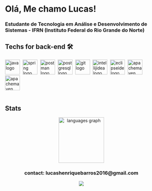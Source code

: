 <h1 align="left">Olá, Me chamo Lucas!</h1>

###

<h3 align="left">Estudante de Tecnologia em Análise e Desenvolvimento de Sistemas - IFRN (Instituto Federal do Rio Grande do Norte)</h3>

###

<h2 align="left">Techs for back-end 🛠</h2>

###

<div align="left">
  <img src="https://skillicons.dev/icons?i=java" height="49" alt="java logo"  />
  <img width="1" />
  <img src="https://skillicons.dev/icons?i=spring" height="49" alt="spring logo"  />
  <img width="1" />
  <img src="https://skillicons.dev/icons?i=postman" height="49" alt="postman logo"  />
  <img width="1" />
  <img src="https://skillicons.dev/icons?i=postgres" height="49" alt="postgresql logo"  />
  <img width="1" />
  <img src="https://skillicons.dev/icons?i=git" height="49" alt="git logo"  />
  <img width="1" />
  <img src="https://skillicons.dev/icons?i=idea" height="49" alt="intellijidea logo"  />
  <img width="1" />
  <img src="https://skillicons.dev/icons?i=eclipse" height="49" alt="eclipseide logo"  />
  <img width="1" />
  <img src="https://skillicons.dev/icons?i=maven" height="49" alt="apachemaven logo"  />
  <img width="1" />
  <img src="https://img.icons8.com/?size=100&id=DakakaPez2uy&format=png&color=000000" height="49" alt="apachemaven logo"  />

  <br>
  <br>


<!-- <h2 align="left">Techs for full-stack 🛠</h2>
<div align="left">

<img src="https://github.com/user-attachments/assets/cded1d6d-c5f9-4aa6-a27f-de382ba5e5be" height="49" alt="java EE"  />
<img src="https://github.com/user-attachments/assets/d6ff87ec-3ef9-4c2a-a8b7-18f67eaa72b2" height="49" alt="jsf"  />
<img src="https://github.com/user-attachments/assets/fee207f4-a924-4a1f-9dea-f81ef846657d" height="49" alt="jboss"  />
<img src="https://github.com/user-attachments/assets/7036e004-5911-426e-8da6-2c46c8f0293b" height="49" alt="prime faces"  /> -->

<h2 align="left">Stats</h2>


<div align="center">
  <img src="https://github-readme-stats.vercel.app/api/top-langs?username=Lucaasshq&locale=en&hide_title=false&layout=compact&card_width=320&langs_count=5&theme=dracula&hide_border=false&order=2" height="150" alt="languages graph"  />
</div>

###

<h3 align="center">contact: lucashenriquebarros2016@gmail.com</h3>

<div align="center">
  <img src="https://visitor-badge.laobi.icu/badge?page_id=Lucaasshq.Lucaasshq&left_text=Visitas" />
</div>


###



###

